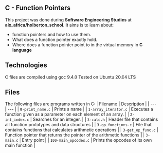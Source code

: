 C - Function Pointers 
 ----------------------------
This project was done during **Software Engineering Studies** at **alx_africa/holberton_school**. It aims is to learn about:
- function pointers and how to use them.
- What does a function pointer exactly hold. 
- Where does a function pointer point to in the virtual memory in **C language**

Technologies
  --------------------------
                              
C files are compiled using gcc 9.4.0
Tested on Ubuntu 20.04 LTS   

Files
 ---------------------------

The following files are programs written in C:
| Filename | Description |
| --- | --- |
| `0-print_name.c` | Prints a name |
| `1-array_iterator.c` | Executes a function given as a parameter on each element of an array. |
| `2-int_index.c` | Searches for an integer. |
| `3-calc.h` | Header file that contains all function prototypes and data structures |
| `3-op_functions.c` | File that contains functions that calculates arithmetic operations |
| `3-get_op_func.c` | Function pointer that returns the pointer of the arithmetic functions |
| `3-main.c` | Entry point |
| `100-main_opcodes.c` | Prints the opcodes of its own main function | 
